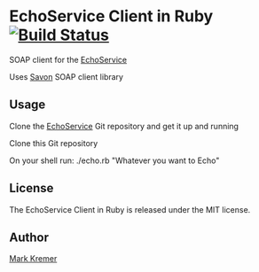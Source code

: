 EchoService Client in Ruby [![Build Status](https://secure.travis-ci.org/mkremer/echo_service_client_ruby.png)](http://travis-ci.org/mkremer/echo_service_client_ruby)
==============
SOAP client for the [EchoService](https://github.com/mkremer/echo_service)

Uses [Savon](http://savonrb.com) SOAP client library

Usage
-----
Clone the [EchoService](https://github.com/mkremer/echo_service) Git repository and get it up and running

Clone this Git repository

On your shell run: ./echo.rb "Whatever you want to Echo"

License
-------
The EchoService Client in Ruby is released under the MIT license.

Author
------
[Mark Kremer](https://github.com/mkremer)

